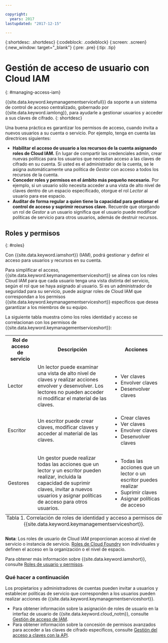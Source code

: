 ```yaml
---

copyright:
  years: 2017
lastupdated: "2017-12-15"

---
```


{:shortdesc: .shortdesc}
{:codeblock: .codeblock}
{:screen: .screen}
{:new_window: target="_blank"}
{:pre: .pre}
{:tip: .tip}

# Gestión de acceso de usuario con Cloud IAM 
{: #managing-access-iam}

{{site.data.keyword.keymanagementservicefull}} da soporte a un sistema de control de acceso centralizado, gobernado por {{site.data.keyword.iamlong}}, para ayudarle a gestionar usuarios y acceder a sus claves de cifrado.
{: shortdesc}

Una buena práctica es garantizar los permisos de acceso, cuando invita a nuevos usuarios a su cuenta o servicio. Por ejemplo, tenga en cuenta las directrices siguientes:

- **Habilitar el acceso de usuario a los recursos de la cuenta asignando roles de Cloud IAM.** En lugar de compartir las credenciales admin, crear nuevas políticas para los usuarios que necesitan acceso a las claves de cifrado en su cuenta. Si usted es el administrador de la cuenta, se le asigna automáticamente una política de _Gestor_ con acceso a todos los recursos de la cuenta. 
- **Conceder roles y permisos en el ámbito más pequeño necesario.**
    Por ejemplo, si un usuario sólo necesita acceder a una vista de alto nivel de claves dentro de un espacio especificado, otorgue el rol _Lector_ al usuario para ese espacio. 
- **Auditar de forma regular a quien tiene la capacidad para gestionar el control de acceso y suprimir recursos clave.**
    Recuerde que otorgando un rol de _Gestor_ a un usuario significa que el usuario puede modificar políticas de servicio para otros usuarios, además de destruir recursos.

## Roles y permisos
{: #roles}

Con {{site.data.keyword.iamshort}} (IAM), podrá gestionar y definir el acceso para usuarios y recursos en su cuenta. 

Para simplificar el acceso, {{site.data.keyword.keymanagementserviceshort}} se alinea con los roles Cloud IAM para que cada usuario tenga una vista distinta del servicio, según el rol que se haya asignado al usuario. Si es un administrador de seguridad para su servicio, puede asignar roles de Cloud IAM que correspondan a los permisos {{site.data.keyword.keymanagementserviceshort}} específicos que desea garantizar a los miembros de su equipo.

La siguiente tabla muestra cómo los roles identidad y acceso se correlacionan con los permisos de {{site.data.keyword.keymanagementserviceshort}}:
<table>
  <tr>
    <th>Rol de acceso de servicio</th>
    <th>Descripción</th>
    <th>Acciones</th>
  </tr>
  <tr>
    <td>Lector</td>
    <td>Un lector puede examinar una vista de alto nivel de claves y realizar acciones envolver y desenvolver. Los lectores no pueden acceder ni modificar el material de las claves. </td>
    <td>
      <ul>
        <li>Ver claves</li>
        <li>Envolver claves</li>
        <li>Desenvolver claves</li>
      </ul>
    </td>
  </tr>
  <tr>
    <td>Escritor</td>
    <td>Un escritor puede crear claves, modificar claves y acceder al material de las claves. </td>
    <td>
      <ul>
        <li>Crear claves</li>
        <li>Ver claves</li>
        <li>Envolver claves</li>
        <li>Desenvolver claves</li>
      </ul>
    </td>
  </tr>
  <tr>
    <td>Gestores</td>
    <td>Un gestor puede realizar todas las acciones que un lector y un escritor pueden realizar, incluida la capacidad de suprimir claves, invitar a nuevos usuarios y asignar políticas de acceso para otros usuarios. </td>
    <td>
      <ul>
        <li>Todas las acciones que un lector o un escritor puedes realizar</li>
        <li>Suprimir claves</li>
        <li>Asignar políticas de acceso</li>
      </ul>
    </td>
  </tr>
  <caption style="caption-side:bottom;">Tabla 1. Correlación de roles de identidad y acceso a permisos de {{site.data.keyword.keymanagementserviceshort}}.</caption>
</table>

**Nota**: Los roles de usuario de Cloud IAM proporcionan acceso al nivel de servicio o instancia de servicio. [Roles de Cloud Foundry](/docs/iam/users_roles.html#cfroles) son individuales y definen el acceso en la organización o el nivel de espacio.

Para obtener más información sobre {{site.data.keyword.iamshort}}, consulte [Roles de usuario y permisos](/docs/iam/users_roles.html#iamusermanpol).

### Qué hacer a continuación

Los propietarios y administradores de cuentas pueden invitar a usuarios y establecer políticas de servicio que corresponden a los usuarios pueden realizar acciones de {{site.data.keyword.keymanagementserviceshort}}.

- Para obtener información sobre la asignación de roles de usuario en la interfaz de usuario de {{site.data.keyword.cloud_notm}}, consulte [Gestión de acceso de IAM](/docs/iam/iamusermanage.html#iamusermanage). 
- Para obtener información sobre la concesión de permisos avanzados para acceder a las claves de cifrado específicos, consulte [Gestión del acceso a claves con la API](/docs/services/keymgmt/keyprotect_manage_access_api.html).
